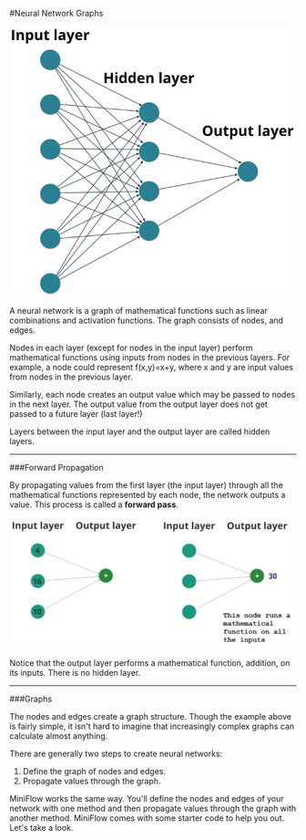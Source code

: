 #Neural Network Graphs

![alt tag](neuralNetGraph.png)

A neural network is a graph of mathematical functions such as linear combinations and activation functions. The graph consists of nodes, and edges.

Nodes in each layer (except for nodes in the input layer) perform mathematical functions using inputs from nodes in the previous layers. For example, a node could represent f(x,y)=x+y, where x and y are input values from nodes in the previous layer.

Similarly, each node creates an output value which may be passed to nodes in the next layer. The output value from the output layer does not get passed to a future layer (last layer!)

Layers between the input layer and the output layer are called hidden layers.

***

###Forward Propagation

By propagating values from the first layer (the input layer) through all the mathematical functions represented by each node, the network outputs a value. This process is called a **forward pass**.

![alt tag](fowardPropagation.png)

Notice that the output layer performs a mathematical function, addition, on its inputs. There is no hidden layer.

***

###Graphs

The nodes and edges create a graph structure. Though the example above is fairly simple, it isn't hard to imagine that increasingly complex graphs can calculate almost anything.

There are generally two steps to create neural networks:

1. Define the graph of nodes and edges.
2. Propagate values through the graph.

MiniFlow works the same way. You'll define the nodes and edges of your network with one method and then propagate values through the graph with another method. MiniFlow comes with some starter code to help you out. Let's take a look.
